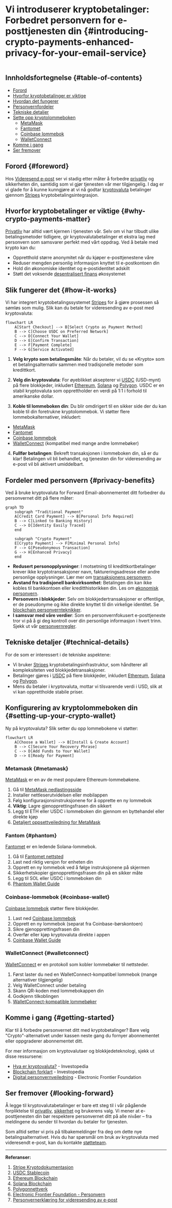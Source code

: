 # Vi introduserer kryptobetalinger: Forbedret personvern for e-posttjenesten din {#introducing-crypto-payments-enhanced-privacy-for-your-email-service}

<img loading="lazy" src="/img/articles/crypto-payments.webp" alt="" class="rounded-lg" />

## Innholdsfortegnelse {#table-of-contents}

* [Forord](#foreword)
* [Hvorfor kryptobetalinger er viktige](#why-crypto-payments-matter)
* [Hvordan det fungerer](#how-it-works)
* [Personvernfordeler](#privacy-benefits)
* [Tekniske detaljer](#technical-details)
* [Sette opp kryptolommeboken](#setting-up-your-crypto-wallet)
  * [MetaMask](#metamask)
  * [Fantomet](#phantom)
  * [Coinbase lommebok](#coinbase-wallet)
  * [WalletConnect](#walletconnect)
* [Komme i gang](#getting-started)
* [Ser fremover](#looking-forward)

## Forord {#foreword}

Hos [Videresend e-post](https://forwardemail.net) ser vi stadig etter måter å forbedre [privatliv](https://en.wikipedia.org/wiki/Privacy) og sikkerheten din, samtidig som vi gjør tjenesten vår mer tilgjengelig. I dag er vi glade for å kunne kunngjøre at vi nå godtar [kryptovaluta](https://en.wikipedia.org/wiki/Cryptocurrency) betalinger gjennom [Stripes](https://stripe.com) kryptobetalingsintegrasjon.

## Hvorfor kryptobetalinger er viktige {#why-crypto-payments-matter}

[Privatliv](https://en.wikipedia.org/wiki/Internet_privacy) har alltid vært kjernen i tjenesten vår. Selv om vi har tilbudt ulike betalingsmetoder tidligere, gir kryptovalutabetalinger et ekstra lag med personvern som samsvarer perfekt med vårt oppdrag. Ved å betale med krypto kan du:

* Oppretthold større anonymitet når du kjøper e-posttjenestene våre
* Reduser mengden personlig informasjon knyttet til e-postkontoen din
* Hold din økonomiske identitet og e-postidentitet adskilt
* Støtt det voksende [desentralisert finans](https://en.wikipedia.org/wiki/Decentralized_finance) økosystemet

## Slik fungerer det {#how-it-works}

Vi har integrert kryptobetalingssystemet [Stripes](https://docs.stripe.com/crypto) for å gjøre prosessen så sømløs som mulig. Slik kan du betale for videresending av e-post med kryptovaluta:

```mermaid
flowchart LR
    A[Start Checkout] --> B[Select Crypto as Payment Method]
    B --> C[Choose USDC on Preferred Network]
    C --> D[Connect Your Wallet]
    D --> E[Confirm Transaction]
    E --> F[Payment Complete]
    F --> G[Service Activated]
```

1. **Velg krypto som betalingsmåte**: Når du betaler, vil du se «Krypto» som et betalingsalternativ sammen med tradisjonelle metoder som kredittkort.

2. **Velg din kryptovaluta**: For øyeblikket aksepterer vi [USDC](https://en.wikipedia.org/wiki/USD_Coin) (USD-mynt) på flere blokkjeder, inkludert [Ethereum](https://ethereum.org), [Solana](https://solana.com) og [Polygon](https://polygon.technology). USDC er en stabil kryptovaluta som opprettholder en verdi på 1:1 i forhold til amerikanske dollar.

3. **Koble til lommeboken din**: Du blir omdirigert til en sikker side der du kan koble til din foretrukne kryptolommebok. Vi støtter flere lommebokalternativer, inkludert:
* [MetaMask](https://metamask.io)
* [Fantomet](https://phantom.app)
* [Coinbase lommebok](https://www.coinbase.com/wallet)
* [WalletConnect](https://walletconnect.com) (kompatibel med mange andre lommebøker)

4. **Fullfør betalingen**: Bekreft transaksjonen i lommeboken din, så er du klar! Betalingen vil bli behandlet, og tjenesten din for videresending av e-post vil bli aktivert umiddelbart.

## Fordeler med personvern {#privacy-benefits}

Ved å bruke kryptovaluta for Forward Email-abonnementet ditt forbedrer du personvernet ditt på flere måter:

```mermaid
graph TD
    subgraph "Traditional Payment"
    A[Credit Card Payment] --> B[Personal Info Required]
    B --> C[Linked to Banking History]
    C --> D[Identity Easily Traced]
    end

    subgraph "Crypto Payment"
    E[Crypto Payment] --> F[Minimal Personal Info]
    F --> G[Pseudonymous Transaction]
    G --> H[Enhanced Privacy]
    end
```

* **Redusert personopplysninger**: I motsetning til kredittkortbetalinger krever ikke kryptotransaksjoner navn, faktureringsadresse eller andre personlige opplysninger. Lær mer om [transaksjonens personvern](https://en.wikipedia.org/wiki/Privacy_coin).
* **Avstand fra tradisjonell bankvirksomhet**: Betalingen din kan ikke kobles til bankkontoen eller kreditthistorikken din. Les om [økonomisk personvern](https://en.wikipedia.org/wiki/Financial_privacy).
* **Personvern i blokkjeder**: Selv om blokkjedertransaksjoner er offentlige, er de pseudonyme og ikke direkte knyttet til din virkelige identitet. Se [blockchain personvernteknikker](https://en.wikipedia.org/wiki/Privacy_and_blockchain).
* **I samsvar med våre verdier**: Som en personvernfokusert e-posttjeneste tror vi på å gi deg kontroll over din personlige informasjon i hvert trinn. Sjekk ut vår [personvernregler](/privacy).

## Tekniske detaljer {#technical-details}

For de som er interessert i de tekniske aspektene:

* Vi bruker [Stripes](https://docs.stripe.com/crypto/stablecoin-payments) kryptobetalingsinfrastruktur, som håndterer all kompleksiteten ved blokkjedetransaksjoner.
* Betalinger gjøres i [USDC](https://www.circle.com/en/usdc) på flere blokkjeder, inkludert [Ethereum](https://ethereum.org), [Solana](https://solana.com) og [Polygon](https://polygon.technology).
* Mens du betaler i kryptovaluta, mottar vi tilsvarende verdi i USD, slik at vi kan opprettholde stabile priser.

## Konfigurering av kryptolommeboken din {#setting-up-your-crypto-wallet}

Ny på kryptovaluta? Slik setter du opp lommebokene vi støtter:

```mermaid
flowchart LR
    A[Choose a Wallet] --> B[Install & Create Account]
    B --> C[Secure Your Recovery Phrase]
    C --> D[Add Funds to Your Wallet]
    D --> E[Ready for Payment]
```

### Metamask {#metamask}

[MetaMask](https://metamask.io) er en av de mest populære Ethereum-lommebøkene.

1. Gå til [MetaMask nedlastingsside](https://metamask.io/download/)
2. Installer nettleserutvidelsen eller mobilappen
3. Følg konfigurasjonsinstruksjonene for å opprette en ny lommebok
4. **Viktig**: Lagre gjenopprettingsfrasen din sikkert
5. Legg til ETH eller USDC i lommeboken din gjennom en byttehandel eller direkte kjøp
6. [Detaljert oppsettveiledning for MetaMask](https://metamask.io/faqs/)

### Fantom {#phantom}

[Fantomet](https://phantom.app) er en ledende Solana-lommebok.

1. Gå til [Fantomet nettsted](https://phantom.app/)
2. Last ned riktig versjon for enheten din
3. Opprett en ny lommebok ved å følge instruksjonene på skjermen
4. Sikkerhetskopier gjenopprettingsfrasen din på en sikker måte
5. Legg til SOL eller USDC i lommeboken din
6. [Phantom Wallet Guide](https://help.phantom.app/hc/en-us/articles/4406388623251-How-to-create-a-new-wallet)

### Coinbase-lommebok {#coinbase-wallet}

[Coinbase lommebok](https://www.coinbase.com/wallet) støtter flere blokkjeder.

1. Last ned [Coinbase lommebok](https://www.coinbase.com/wallet/downloads)
2. Opprett en ny lommebok (separat fra Coinbase-børskontoen)
3. Sikre gjenopprettingsfrasen din
4. Overfør eller kjøp kryptovaluta direkte i appen
5. [Coinbase Wallet Guide](https://www.coinbase.com/learn/tips-and-tutorials/how-to-set-up-a-crypto-wallet)

### WalletConnect {#walletconnect}

[WalletConnect](https://walletconnect.com) er en protokoll som kobler lommebøker til nettsteder.

1. Først laster du ned en WalletConnect-kompatibel lommebok (mange alternativer tilgjengelig)
2. Velg WalletConnect under betaling
3. Skann QR-koden med lommebokappen din
4. Godkjenn tilkoblingen
5. [WalletConnect-kompatible lommebøker](https://walletconnect.com/registry/wallets)

## Komme i gang {#getting-started}

Klar til å forbedre personvernet ditt med kryptobetalinger? Bare velg "Crypto"-alternativet under kassen neste gang du fornyer abonnementet eller oppgraderer abonnementet ditt.

For mer informasjon om kryptovalutaer og blokkjedeteknologi, sjekk ut disse ressursene:

* [Hva er kryptovaluta?](https://www.investopedia.com/terms/c/cryptocurrency.asp) - Investopedia
* [Blockchain forklart](https://www.investopedia.com/terms/b/blockchain.asp) - Investopedia
* [Digital personvernveiledning](https://www.eff.org/issues/privacy) - Electronic Frontier Foundation

## Ser fremover {#looking-forward}

Å legge til kryptovalutabetalinger er bare ett steg til i vår pågående forpliktelse til [privatliv](https://en.wikipedia.org/wiki/Privacy), [sikkerhet](https://en.wikipedia.org/wiki/Computer_security) og brukerens valg. Vi mener at e-posttjenesten din bør respektere personvernet ditt på alle nivåer – fra meldingene du sender til hvordan du betaler for tjenesten.

Som alltid setter vi pris på tilbakemeldinger fra deg om dette nye betalingsalternativet. Hvis du har spørsmål om bruk av kryptovaluta med videresendt e-post, kan du kontakte [støtteteam](/help).

---

**Referanser:**

1. [Stripe Kryptodokumentasjon](https://docs.stripe.com/crypto)
2. [USDC Stablecoin](https://www.circle.com/en/usdc)
3. [Ethereum Blockchain](https://ethereum.org)
4. [Solana Blockchain](https://solana.com)
5. [Polygonnettverk](https://polygon.technology)
6. [Electronic Frontier Foundation - Personvern](https://www.eff.org/issues/privacy)
7. [Personvernerklæring for videresending av e-post](/privacy)